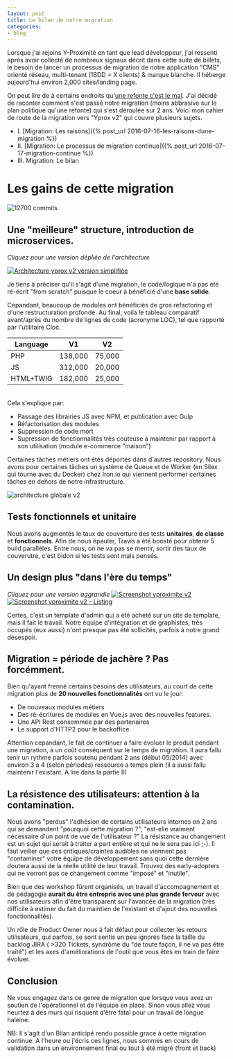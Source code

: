 ```yaml
---
layout: post
title: Le bilan de notre migration
categories:
- blog
---
```


Lorsque j'ai rejoins Y-Proximité en tant que lead développeur, j'ai ressenti après avoir collecté de nombreux signaux décrit dans cette suite de billets, le besoin de lancer un processus de migration de notre application "CMS" orienté réseau, multi-tenant (1BDD = X clients) & marque blanche. Il héberge aujourd'hui environ 2,000 sites/landing page.

On peut lire de à certains endroits qu'[une refonte c'est le mal](http://www.joelonsoftware.com/articles/fog0000000069.html). J'ai décidé de raconter comment s'est passé notre migration (moins abbrasive sur le plan politique qu'une refonte) qui s'est déroulée sur 2 ans. Voici mon cahier de route de la migration vers "Yprox v2" qui couvre plusieurs sujets.

* I. [Migration: Les raisons]({% post_url 2016-07-16-les-raisons-dune-migration %})
* II. [Migration: Le processus de migration continue]({% post_url 2016-07-17-migration-continue %})
* III. Migration: Le bilan

# Les gains de cette migration

![12700 commits](/assets/images/yprox_github_stats.png)


## Une "meilleure" structure, introduction de microservices.
_Cliquez pour une version dépliée de l'architecture_

[![Architecture yprox v2 version simplifiée](/assets/images/yprox_architecture_v2.png)](https://www.evernote.com/l/ARGX1eBvtjFLCKMrVYdtkgAmmnsbCa8ow_Q)

Je tiens à préciser qu'il s'agit d'une migration, le code/logique n'a pas été ré-écrit "from scratch" puisque le coeur à bénéficié d'une **base solide**.

Cepandant, beaucoup de modules ont bénéficiés de gros refactoring et d'une restructuration profonde.
Au final, voilà le tableau comparatif avant/après du nombre de lignes de code (acronyme LOC), tel que rapporté par l'utilitaire Cloc.

| Language  | V1      | V2     |
|-----------|---------|--------|
| PHP       | 138,000 | 75,000 |
| JS        | 312,000 | 20,000 |
| HTML+TWIG | 182,000 | 25,000 |

<br />
Cela s'explique par:

* Passage des librairies JS avec NPM, et publication avec Gulp
* Réfactorisation des modules
* Suppression de code mort
* Supression de fonctionnalités très couteuse à maintenir par rapport à son utilisation (module e-commerce "maison")

Certaines tâches métiers ont étés déportés dans d'autres repository. Nous avons pour certaines tâches un système de Queue et de Worker (en Silex qui tourne avec du Docker) chez Iron.io qui viennent performer certaines tâches en dehors de notre infrastructure. 

![architecture globale v2](/assets/images/yprox-architecture-globale.png)

## Tests fonctionnels et unitaire

Nous avons augmentés le taux de couverture des tests **unitaires**, **de classe** et **fonctionnels**. Afin de nous épauler, Travis a été boosté pour obtenir 5 build parallèles.
Entre nous, on ne va pas se mentir, sortir des taux de couverutre, c'est bidon si les tests sont mals pensés. 

## Un design plus "dans l'ère du temps"

_Cliquez pour une version aggrandie_
[![Screenshot yproximite v2](/assets/images/yprox_bo_dashboard_v2.png)](https://www.evernote.com/shard/s273/sh/8c037dfa-92cc-4a7c-99f4-755f17e97a6c/1d4dcc0379aa92ce/res/32b9bd57-66c7-4089-bf96-47c8fdb13a2f/skitch.png)
[![Screenshot yproximite v2 - Listing](/assets/images/yprox_bo_list_v2.png)](https://www.evernote.com/shard/s273/sh/892d3a0a-7b1c-4a37-b8e3-b1998d9f1107/cd9c19cbb776fa64/res/f1c5b924-3edd-4f16-be7e-de9e92908304/skitch.png)

Certes, c'est un template d'admin qui a été acheté sur un site de template, mais il fait le travail. Notre équipe d'intégration et de graphistes, très occupés (eux aussi) n'ont presque pas été sollicités, parfois à notre grand desespoir.

## Migration = période de jachère ? Pas forcémment.

Bien qu'ayant frenné certains besoins des utilisateurs, au court de cette migration plus de **20 nouvelles fonctionnalités** ont vu le jour:

- De nouveaux modules métiers
- Des ré-écritures de modules en Vue.js avec des nouvelles features.
- Une API Rest consommée par des partenaires
- Le support d'HTTP2 pour le backoffice

Attention cepandant, le fait de continuer a faire évoluer le produit pendant une migration, à un coût conséquent sur le temps de migration. Il aura fallu tenir un rythme parfois soutenu pendant 2 ans (début 05/2014) avec environ 3 à 4 (selon périodes) ressource a temps plein (il a aussi fallu maintenir l'existant. A lire dans la partie II) 

## La résistence des utilisateurs: attention à la contamination.

Nous avons "perdus" l'adhésion de certains utilisateurs internes en 2 ans qui se demandent "pourquoi cette migration ?", "est-elle vraiment nécessaire d'un point de vue de l'utilisateur ?"
La résistance au changement est un sujet qui serait à traiter a part entière et qui ne le sera pas ici ;-). Il faut veiller que ces critiques/craintes audibles ne viennent pas "contaminer" votre équipe de développement sans quoi cette dernière doutera aussi de la réelle utilité de leur travail. Trouvez des early-adopters qui ne verront pas ce changement comme "imposé" et "inutile".

Bien que des workshop fûrent organisés, un travail d'accompagnement et de pédagogie **aurait du être entrepris avec une plus grande ferveur** avec nos utilisateurs afin d'être transparent sur l'avancée de la migration (très difficile à estimer du fait du maintien de l'existant et d'ajout des nouvelles fonctionnalités).

Un rôle de Product Owner nous à fait défaut pour collecter les retours utilisateurs, qui parfois, se sont sentis un peu ignorés face la taille du backlog JIRA ( >320 Tickets, syndrôme du "de toute façon, il ne va pas être traité")
et les axes d'améliorations de l'outil que vous êtes en train de faire évoluer.
 
## Conclusion
Ne vous engagez dans ce genre de migration que lorsque vous avez un soutien de l'opérationnel et de l'équipe en place. Sinon vous allez vous heurtez à des murs qui risquent d'être fatal pour un travail de longue haleine.

NB: Il s'agit d'un Bilan anticipé rendu possible grace à cette migration continue. A l'heure ou j'écris ces lignes, nous sommes en cours de validation dans un environnement final ou tout à été migré (front et back)

